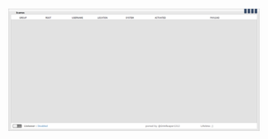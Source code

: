 ![Screenshot](https://raw.githubusercontent.com/Cryakl/Ultimate-RAT-Collection/refs/heads/main/Icarus/Icarus%202.0.0.7/Screenshot.png)
